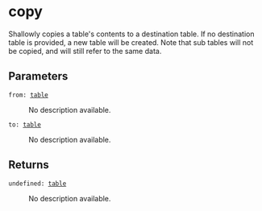 # copy

Shallowly copies a table's contents to a destination table. If no destination table is provided, a new table will be created. Note that sub tables will not be copied, and will still refer to the same data.

## Parameters

<dl class="describe">
<dt><code class="descname">from: <a href="https://mwse.readthedocs.io/en/latest/lua/type/table.html">table</a></code></dt>
<dd>

No description available.

</dd>
<dt><code class="descname">to: <a href="https://mwse.readthedocs.io/en/latest/lua/type/table.html">table</a></code></dt>
<dd>

No description available.

</dd>
</dl>

## Returns

<dl class="describe">
<dt><code class="descname">undefined: <a href="https://mwse.readthedocs.io/en/latest/lua/type/table.html">table</a></code></dt>
<dd>

No description available.

</dd>
</dl>
